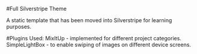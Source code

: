 #Full Silverstripe Theme

A static template that has been moved into Silverstripe for learning purposes.

#Plugins Used:
MixItUp - implemented for different project categories.
SimpleLightBox - to enable swiping of images on different device screens.
